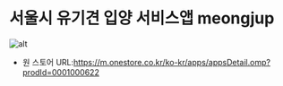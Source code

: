 # 서울시 유기견 입양 서비스앱 meongjup
![alt](https://github.com/user-attachments/assets/17bb93a5-5218-4dab-b16f-f39d591d2323)
- 원 스토어 URL:https://m.onestore.co.kr/ko-kr/apps/appsDetail.omp?prodId=0001000622
